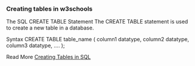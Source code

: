 
### Creating tables in w3schools
The SQL CREATE TABLE Statement
The CREATE TABLE statement is used to create a new table in a database.

Syntax
CREATE TABLE table_name (
    column1 datatype,
    column2 datatype,
    column3 datatype,
   ....
);

Read More [Creating Tables in SQL](https://www.w3schools.com/sql/sql_create_table.asp)
